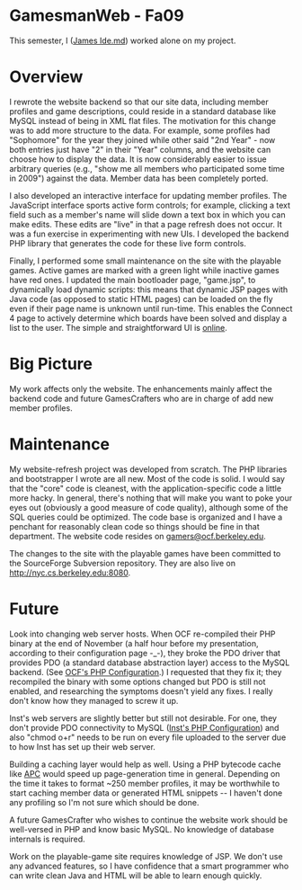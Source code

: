 GamesmanWeb - Fa09
==================

This semester, I ([James Ide.md](Ide "wikilink")) worked alone on my project.

Overview
========

I rewrote the website backend so that our site data, including member profiles and game descriptions, could reside in a standard database like MySQL instead of being in XML flat files. The motivation for this change was to add more structure to the data. For example, some profiles had "Sophomore" for the year they joined while other said "2nd Year" - now both entries just have "2" in their "Year" columns, and the website can choose how to display the data. It is now considerably easier to issue arbitrary queries (e.g., "show me all members who participated some time in 2009") against the data. Member data has been completely ported.

I also developed an interactive interface for updating member profiles. The JavaScript interface sports active form controls; for example, clicking a text field such as a member's name will slide down a text box in which you can make edits. These edits are "live" in that a page refresh does not occur. It was a fun exercise in experimenting with new UIs. I developed the backend PHP library that generates the code for these live form controls.

Finally, I performed some small maintenance on the site with the playable games. Active games are marked with a green light while inactive games have red ones. I updated the main bootloader page, "game.jsp", to dynamically load dynamic scripts: this means that dynamic JSP pages with Java code (as opposed to static HTML pages) can be loaded on the fly even if their page name is unknown until run-time. This enables the Connect 4 page to actively determine which boards have been solved and display a list to the user. The simple and straightforward UI is [online](http://nyc.cs.berkeley.edu:8080/ui/game.jsp?game=connect4).

Big Picture
===========

My work affects only the website. The enhancements mainly affect the backend code and future GamesCrafters who are in charge of add new member profiles.

Maintenance
===========

My website-refresh project was developed from scratch. The PHP libraries and bootstrapper I wrote are all new. Most of the code is solid. I would say that the "core" code is cleanest, with the application-specific code a little more hacky. In general, there's nothing that will make you want to poke your eyes out (obviously a good measure of code quality), although some of the SQL queries could be optimized. The code base is organized and I have a penchant for reasonably clean code so things should be fine in that department. The website code resides on gamers@ocf.berkeley.edu.

The changes to the site with the playable games have been committed to the SourceForge Subversion repository. They are also live on [<http://nyc.cs.berkeley.edu:8080>](http://nyc.cs.berkeley.edu:8080).

Future
======

Look into changing web server hosts. When OCF re-compiled their PHP binary at the end of November (a half hour before my presentation, according to their configuration page -\_-), they broke the PDO driver that provides PDO (a standard database abstraction layer) access to the MySQL backend. (See [OCF's PHP Configuration](http://gamescrafters.berkeley.edu/phpinfo.php).) I requested that they fix it; they recompiled the binary with some options changed but PDO is still not enabled, and researching the symptoms doesn't yield any fixes. I really don't know how they managed to screw it up.

Inst's web servers are slightly better but still not desirable. For one, they don't provide PDO connectivity to MySQL ([Inst's PHP Configuration](http://inst.eecs.berkeley.edu/~gamers/phpinfo.php)) and also "chmod o+r" needs to be run on every file uploaded to the server due to how Inst has set up their web server.

Building a caching layer would help as well. Using a PHP bytecode cache like [APC](http://pecl.php.net/package/APC) would speed up page-generation time in general. Depending on the time it takes to format ~250 member profiles, it may be worthwhile to start caching member data or generated HTML snippets -- I haven't done any profiling so I'm not sure which should be done.

A future GamesCrafter who wishes to continue the website work should be well-versed in PHP and know basic MySQL. No knowledge of database internals is required.

Work on the playable-game site requires knowledge of JSP. We don't use any advanced features, so I have confidence that a smart programmer who can write clean Java and HTML will be able to learn enough quickly.
